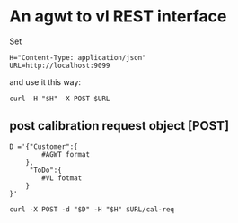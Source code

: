 # An agwt to vl REST interface

Set

```shell
H="Content-Type: application/json"
URL=http://localhost:9099
```

and use it this way:

```shell
curl -H "$H" -X POST $URL
```

## post calibration request object [POST]


```shell
D ='{"Customer":{
        #AGWT format
    }, 
     "ToDo":{
        #VL fotmat
    }
}'

curl -X POST -d "$D" -H "$H" $URL/cal-req
```

